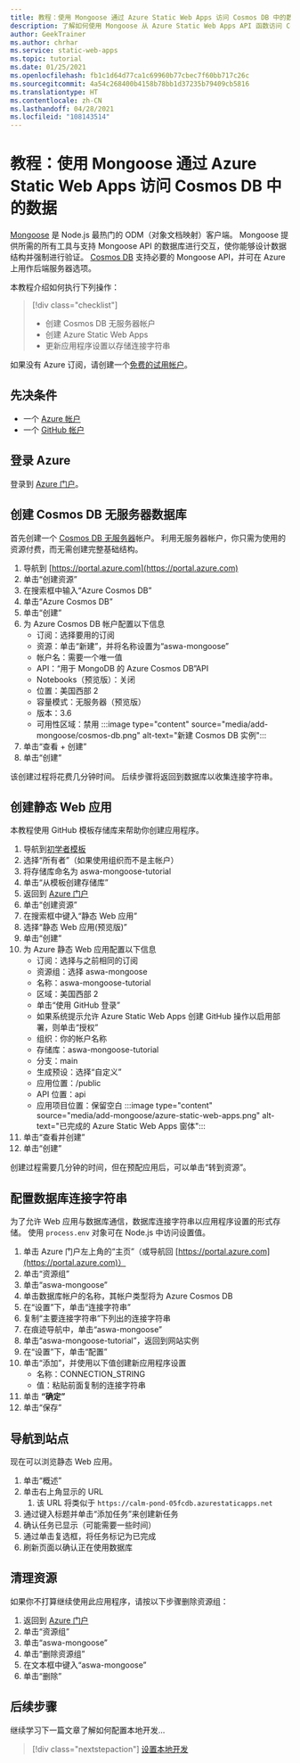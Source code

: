 ```yaml
---
title: 教程：使用 Mongoose 通过 Azure Static Web Apps 访问 Cosmos DB 中的数据
description: 了解如何使用 Mongoose 从 Azure Static Web Apps API 函数访问 Cosmos DB 中的数据。
author: GeekTrainer
ms.author: chrhar
ms.service: static-web-apps
ms.topic: tutorial
ms.date: 01/25/2021
ms.openlocfilehash: fb1c1d64d77ca1c69960b77cbec7f60bb717c26c
ms.sourcegitcommit: 4a54c268400b4158b78bb1d37235b79409cb5816
ms.translationtype: HT
ms.contentlocale: zh-CN
ms.lasthandoff: 04/28/2021
ms.locfileid: "108143514"
---
```

# <a name="tutorial-access-data-in-cosmos-db-using-mongoose-with-azure-static-web-apps"></a>教程：使用 Mongoose 通过 Azure Static Web Apps 访问 Cosmos DB 中的数据

[Mongoose](https://mongoosejs.com/) 是 Node.js 最热门的 ODM（对象文档映射）客户端。 Mongoose 提供所需的所有工具与支持 Mongoose API 的数据库进行交互，使你能够设计数据结构并强制进行验证。 [Cosmos DB](../cosmos-db/mongodb-introduction.md) 支持必要的 Mongoose API，并可在 Azure 上用作后端服务器选项。

本教程介绍如何执行下列操作：

> [!div class="checklist"]
> - 创建 Cosmos DB 无服务器帐户
> - 创建 Azure Static Web Apps
> - 更新应用程序设置以存储连接字符串

如果没有 Azure 订阅，请创建一个[免费的试用帐户](https://azure.microsoft.com/free/)。

## <a name="prerequisites"></a>先决条件

- 一个 [Azure 帐户](https://azure.microsoft.com/free/)
- 一个 [GitHub 帐户](https://github.com/join)

## <a name="sign-in-to-azure"></a>登录 Azure

登录到 [Azure 门户](https://portal.azure.com)。

## <a name="create-a-cosmos-db-serverless-database"></a>创建 Cosmos DB 无服务器数据库

首先创建一个 [Cosmos DB 无服务器](../cosmos-db/serverless.md)帐户。 利用无服务器帐户，你只需为使用的资源付费，而无需创建完整基础结构。

1. 导航到 [https://portal.azure.com](https://portal.azure.com)
2. 单击“创建资源”
3. 在搜索框中输入“Azure Cosmos DB”
4. 单击“Azure Cosmos DB”
5. 单击“创建” 
6. 为 Azure Cosmos DB 帐户配置以下信息
    - 订阅：选择要用的订阅
    - 资源：单击“新建”，并将名称设置为“aswa-mongoose” 
    - 帐户名：需要一个唯一值
    - API：“用于 MongoDB 的 Azure Cosmos DB”API
    - Notebooks（预览版）：关闭
    - 位置：美国西部 2
    - 容量模式：无服务器（预览版）
    - 版本：3.6
    - 可用性区域：禁用
:::image type="content" source="media/add-mongoose/cosmos-db.png" alt-text="新建 Cosmos DB 实例":::
7. 单击“查看 + 创建”
8. 单击“创建” 

该创建过程将花费几分钟时间。 后续步骤将返回到数据库以收集连接字符串。

## <a name="create-a-static-web-app"></a>创建静态 Web 应用

本教程使用 GitHub 模板存储库来帮助你创建应用程序。

1. 导航到[初学者模板](https://github.com/login?return_to=/staticwebdev/mongoose-starter/generate)
2. 选择“所有者”（如果使用组织而不是主帐户）
3. 将存储库命名为 aswa-mongoose-tutorial
4. 单击“从模板创建存储库”
5. 返回到 [Azure 门户](https://portal.azure.com)
6. 单击“创建资源”
7. 在搜索框中键入“静态 Web 应用”
8. 选择“静态 Web 应用(预览版)”
9. 单击“创建” 
10. 为 Azure 静态 Web 应用配置以下信息
    - 订阅：选择与之前相同的订阅
    - 资源组：选择 aswa-mongoose
    - 名称：aswa-mongoose-tutorial
    - 区域：美国西部 2
    - 单击“使用 GitHub 登录”
    - 如果系统提示允许 Azure Static Web Apps 创建 GitHub 操作以启用部署，则单击“授权”
    - 组织：你的帐户名称
    - 存储库：aswa-mongoose-tutorial
    - 分支：main
    - 生成预设：选择“自定义”
    - 应用位置：/public
    - API 位置：api
    - 应用项目位置：保留空白
    :::image type="content" source="media/add-mongoose/azure-static-web-apps.png" alt-text="已完成的 Azure Static Web Apps 窗体":::
11. 单击“查看并创建”
12. 单击“创建” 

创建过程需要几分钟的时间，但在预配应用后，可以单击“转到资源”。

## <a name="configure-database-connection-string"></a>配置数据库连接字符串

为了允许 Web 应用与数据库通信，数据库连接字符串以应用程序设置的形式存储。 使用 `process.env` 对象可在 Node.js 中访问设置值。

1. 单击 Azure 门户左上角的“主页”（或导航回 [https://portal.azure.com](https://portal.azure.com)）
2. 单击“资源组”
3. 单击“aswa-mongoose”
4. 单击数据库帐户的名称，其帐户类型将为 Azure Cosmos DB
5. 在“设置”下，单击“连接字符串” 
6. 复制“主要连接字符串”下列出的连接字符串
7. 在痕迹导航中，单击“aswa-mongoose”
8. 单击“aswa-mongoose-tutorial”，返回到网站实例
9. 在“设置”下，单击“配置” 
10. 单击“添加”，并使用以下值创建新应用程序设置
    - 名称：CONNECTION_STRING
    - 值：粘贴前面复制的连接字符串
11. 单击 **“确定”**
12. 单击“保存” 

## <a name="navigate-to-your-site"></a>导航到站点

现在可以浏览静态 Web 应用。

1. 单击“概述”
1. 单击右上角显示的 URL
    1. 该 URL 将类似于 `https://calm-pond-05fcdb.azurestaticapps.net`
1. 通过键入标题并单击“添加任务”来创建新任务
1. 确认任务已显示（可能需要一些时间）
1. 通过单击复选框，将任务标记为已完成
1. 刷新页面以确认正在使用数据库

## <a name="clean-up-resources"></a>清理资源

如果你不打算继续使用此应用程序，请按以下步骤删除资源组：

1. 返回到 [Azure 门户](https://portal.azure.com)
2. 单击“资源组”
3. 单击“aswa-mongoose”
4. 单击“删除资源组”
5. 在文本框中键入“aswa-mongoose”
6. 单击“删除”

## <a name="next-steps"></a>后续步骤

继续学习下一篇文章了解如何配置本地开发…
> [!div class="nextstepaction"]
> [设置本地开发](./local-development.md)
